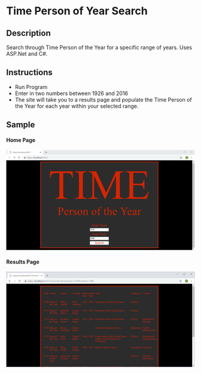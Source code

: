 # Time Person of Year Search

## Description
Search through Time Person of the Year for a specific range of years. Uses ASP.Net and C#.

## Instructions
- Run Program
- Enter in two numbers between 1926 and 2016
- The site will take you to a results page and populate the Time Person of the Year for each year within your selected range.


## Sample 

#### Home Page
![homepage](assets/home.PNG)

#### Results Page
![results page](assets/results.PNG)